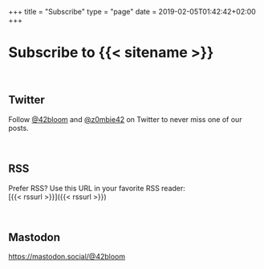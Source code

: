 +++
title = "Subscribe"
type = "page"
date = 2019-02-05T01:42:42+02:00
+++

# Subscribe to {{< sitename >}}

<br />

## Twitter

Follow
<a href="https://twitter.com/@42bloom" target="_blank" rel="noopener noreferer">@42bloom</a> and
<a href="https://twitter.com/@z0mbie42" target="_blank" rel="noopener noreferer">@z0mbie42</a>
on Twitter to never miss one of our posts.

<br />

## RSS

Prefer RSS? Use this URL in your favorite RSS reader: <br />
[{{< rssurl >}}]({{< rssurl >}})

<br />

## Mastodon

<a href="https://mastodon.social/@42bloom" target="_blank" rel="noopener noreferer">
https://mastodon.social/@42bloom</a>



<script type="text/javascript">
  window.$crisp=[];$crisp.push(["safe", true]);window.CRISP_WEBSITE_ID="65fca4e8-35c6-4ce8-b845-7f63e72d1004";(function(){d=document;s=d.createElement("script");s.src="https://client.crisp.chat/l.js";s.async=1;d.getElementsByTagName("head")[0].appendChild(s);})();
</script>
